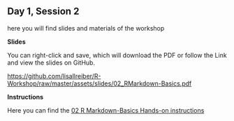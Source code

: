 ## Day 1, Session 2

here you will find slides and materials of the workshop


**Slides**

You can right-click and save, which will download the PDF or follow the Link and view the slides on GitHub.

<https://github.com/lisallreiber/R-Workshop/raw/master/assets/slides/02_RMarkdown-Basics.pdf>


**Instructions**

Here you can find the [02 R Markdown-Basics Hands-on instructions](https://github.com/lisallreiber/R-Workshop/blob/master/02_RMarkdown-Basics/02_Instructions.html)  



